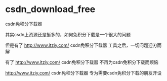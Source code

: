 # csdn_download_free
csdn免积分下载器

其实csdn上资源还是挺多的，如何免积分下载是一个很大的问题

但是有了 http://www.itziy.com/ csdn免积分下载器 工具之后，一切问题迎刃而解

有了 http://www.itziy.com/ csdn免积分下载器 不再为csdn免积分下载而烦恼

http://www.itziy.com/ csdn免积分下载器 专为需要csdn免积分下载的朋友开设
